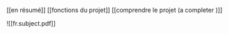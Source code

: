 
[[en résumé]]
[[fonctions du projet]]
[[comprendre le projet (a completer )]]

![[fr.subject.pdf]]
